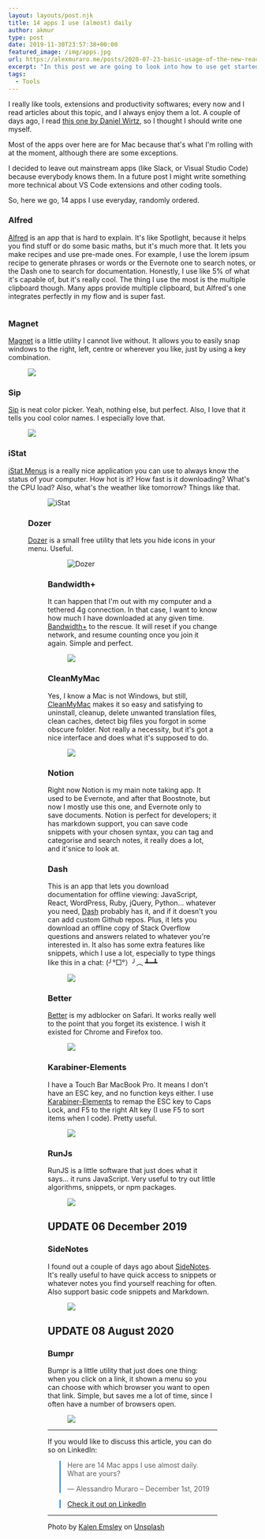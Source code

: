 ```yaml
---
layout: layouts/post.njk
title: 14 apps I use (almost) daily
author: akmur
type: post
date: 2019-11-30T23:57:38+00:00
featured_image: /img/apps.jpg
url: https://alexmuraro.me/posts/2020-07-23-basic-usage-of-the-new-react-router-v6-beta/
excerpt: "In this post we are going to look into how to use get started with the upcoming React Router version 6, currently in beta. Surely there are many more capabilities than those shown here, but this will get any app started, and might be enough for most of them."
tags:
  - Tools
---
```


I really like tools, extensions and productivity softwares; every now and I read articles about this topic, and I always enjoy them a lot. A couple of days ago, I read [this one by Daniel Wirtz][1], so I thought I should write one myself.

Most of the apps over here are for Mac because that's what I'm rolling with at the moment, although there are some exceptions.

I decided to leave out mainstream apps (like Slack, or Visual Studio Code) because everybody knows them. In a future post I might write something more technical about VS Code extensions and other coding tools.

So, here we go, 14 apps I use everyday, randomly ordered.

### Alfred

[Alfred][2] is an app that is hard to explain. It's like Spotlight, because it helps you find stuff or do some basic maths, but it's much more that. It lets you make recipes and use pre-made ones. For example, I use the lorem ipsum recipe to generate phrases or words or the Evernote one to search notes, or the Dash one to search for documentation.
Honestly, I use like 5% of what it's capable of, but it's really cool.
The thing I use the most is the multiple clipboard though. Many apps provide multiple clipboard, but Alfred's one integrates perfectly in my flow and is super fast.

<figure class="wp-block-image">
<img class="wp-image-1423" src="/assets/images/alfred.png" alt="" />
</figure>

### Magnet

[Magnet][3] is a little utility I cannot live without. It allows you to easily snap windows to the right, left, centre or wherever you like, just by using a key combination.

<p style="padding-left: 40px;">
  <img class="alignnone size-full wp-image-1499" src="/assets/images/magnet.jpg" />
</p>

### Sip

[Sip][4] is neat color picker. Yeah, nothing else, but perfect. Also, I love that it tells you cool color names. I especially love that.

<figure class="wp-block-image">
  <img class="wp-image-1421" src="/assets/images/sip.png" />
</figure>

### iStat

[iStat Menus][5] is a really nice application you can use to always know the status of your computer. How hot is it? How fast is it downloading? What's the CPU load? Also, what's the weather like tomorrow? Things like that.<figure class="wp-block-image">

<figure class="wp-block-image">
  <img class="wp-image-1422" src="/assets/images/istat.png" alt="iStat" />
</figure>

### Dozer

[Dozer][6] is a small free utility that lets you hide icons in your menu. Useful.<figure class="wp-block-image">

<figure class="wp-block-image">
  <img class="wp-image-1424" src="/assets/images/dozer.gif" alt="Dozer" />
</figure>

### Bandwidth+

It can happen that I'm out with my computer and a tethered 4g connection. In that case, I want to know how much I have downloaded at any given time. [Bandwidth+][7] to the rescue. It will reset if you change network, and resume counting once you join it again. Simple and perfect.

<figure class="wp-block-image">
  <img class="wp-image-1425" src="/assets/images/bwp.png" />
</figure>

### CleanMyMac

Yes, I know a Mac is not Windows, but still, [CleanMyMac][8] makes it so easy and satisfying to uninstall, cleanup, delete unwanted translation files, clean caches, detect big files you forgot in some obscure folder.
Not really a necessity, but it's got a nice interface and does what it's supposed to do.

<figure class="wp-block-image">
  <img class="wp-image-1427" src="/assets/images/clean.png" />
</figure>

### Notion

Right now Notion is my main note taking app. It used to be Evernote, and after that Boostnote, but now I mostly use this one, and Evernote only to save documents.
Notion is perfect for developers; it has markdown support, you can save code snippets with your chosen syntax, you can tag and categorise and search notes, it really does a lot, and it'snice to look at.

### Dash

This is an app that lets you download documentation for offline viewing: JavaScript, React, WordPress, Ruby, jQuery, Python... whatever you need, [Dash][10] probably has it, and if it doesn't you can add custom Github repos. Plus, it lets you download an offline copy of Stack Overflow questions and answers related to whatever you're interested in.
It also has some extra features like snippets, which I use a lot, especially to type things like this in a chat: (╯°□°）╯︵ ┻━┻

<figure class="wp-block-image">
<img class="wp-image-1430" src="/assets/images/dash.png" />
</figure>

### Better

[Better][11] is my adblocker on Safari. It works really well to the point that you forget its existence. I wish it existed for Chrome and Firefox too.

<figure class="wp-block-image">
<img class="wp-image-1431" src="/assets/images/better.png" />
</figure>

### Karabiner-Elements

I have a Touch Bar MacBook Pro. It means I don't have an ESC key, and no function keys either. I use [Karabiner-Elements][12] to remap the ESC key to Caps Lock, and F5 to the right Alt key (I use F5 to sort items when I code). Pretty useful.

<figure class="wp-block-image">
<img class="wp-image-1432" src="/assets/images/kar.png" />
</figure>

### RunJs

RunJS is a little software that just does what it says... it runs JavaScript.
Very useful to try out little algorithms, snippets, or npm packages.

<figure class="wp-block-image">
<img class="alignnone size-full wp-image-1454" src="/assets/images/runjs.jpg" />
</figure>

## UPDATE 06 December 2019

### SideNotes

I found out a couple of days ago about [SideNotes][14]. It's really useful to have quick access to snippets or whatever notes you find yourself reaching for often. Also support basic code snippets and Markdown.

<figure class="wp-block-image">
<img class="alignnone size-full wp-image-1509" src="/assets/images/sidenotes.png" />
</figure>

## UPDATE 08 August 2020

### Bumpr

Bumpr is a little utility that just does one thing: when you click on a link, it shown a menu so you can choose with which browser you want to open that link. Simple, but saves me a lot of time, since I often have a number of browsers open.

<figure class="wp-block-image">
<img class="alignnone size-full wp-image-1509" src="/assets/images/bumpr.jpg" />
</figure>

---

If you would like to discuss this article, you can do so on LinkedIn:

<blockquote class="blockquote__linkedin data-lang=" style="border-color: #1D77B5;">
  <p dir="ltr" lang="en">
    Here are 14 Mac apps I use almost daily. What are yours?
  </p> — Alessandro Muraro &#8211; December 1st, 2019
</blockquote>

<blockquote class="blockquote__linkedin data-lang=" style="border-color: #1D77B5;">
  <a href="https://www.linkedin.com/feed/update/urn:li:activity:6607226905286455296/">Check it out on LinkedIn</a>
</blockquote>

[1]: https://danielwirtz.com/uses/
[2]: https://www.alfredapp.com
[3]: https://magnet.crowdcafe.com
[4]: https://sipapp.io
[5]: https://bjango.com/mac/istatmenus/
[6]: https://dozermac.com
[7]: https://apps.apple.com/us/app/bandwidth/id490461369?mt=12
[8]: https://cleanmymac-x.macpaw.com
[9]: https://boostnote.io/
[10]: https://kapeli.com/dash
[11]: https://better.fyi
[12]: https://pqrs.org/osx/karabiner/
[13]: http://monosnap.com
[14]: https://www.apptorium.com/sidenotes

---

<span>Photo by <a href="https://unsplash.com/@kalenemsley?utm_source=unsplash&amp;utm_medium=referral&amp;utm_content=creditCopyText">Kalen Emsley</a> on <a href="https://unsplash.com/s/photos/mountains?utm_source=unsplash&amp;utm_medium=referral&amp;utm_content=creditCopyText">Unsplash</a></span>
